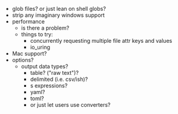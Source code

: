- glob files? or just lean on shell globs?
- strip any imaginary windows support
- performance
  - is there a problem?
  - things to try:
    - concurrently requesting multiple file attr keys and values
    - io_uring
- Mac support?
- options?
  - output data types?
    - table? ("raw text")?
    - delimited (i.e. csv/ish)?
    - s expressions?
    - yaml?
    - toml?
    - or just let users use converters?
